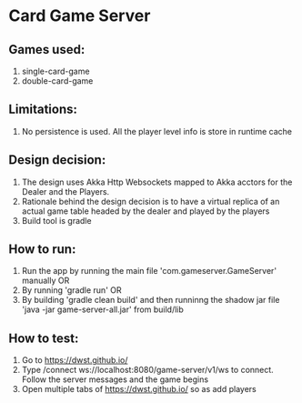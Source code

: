 # Card Game Server

## Games used:
1) single-card-game
2) double-card-game

## Limitations:
1) No persistence is used. All the player level info is store in runtime cache

## Design decision:
1) The design uses Akka Http Websockets mapped to Akka acctors for the Dealer and the Players.
2) Rationale behind the design decision is to have a virtual replica of an actual game table headed by the dealer and played by the players
3) Build tool is gradle

## How to run:
1) Run the app by running the main file 'com.gameserver.GameServer' manually OR
2) By running 'gradle run' OR
3) By building 'gradle clean build' and then runninng the shadow jar file 'java -jar game-server-all.jar' from build/lib

## How to test:
1) Go to https://dwst.github.io/
2) Type /connect ws://localhost:8080/game-server/v1/ws to connect. Follow the server messages and the game begins
3) Open multiple tabs of https://dwst.github.io/ so as add players
